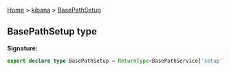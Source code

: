 [Home](./index) &gt; [kibana](./kibana.md) &gt; [BasePathSetup](./kibana.basepathsetup.md)

## BasePathSetup type


<b>Signature:</b>

```typescript
export declare type BasePathSetup = ReturnType<BasePathService['setup']>;
```
